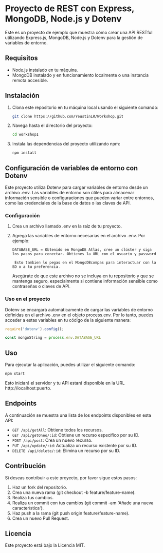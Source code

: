 # Proyecto de REST con Express, MongoDB, Node.js y Dotenv

Este es un proyecto de ejemplo que muestra cómo crear una API RESTful utilizando Express.js, MongoDB, Node.js y Dotenv para la gestión de variables de entorno.

## Requisitos

- Node.js instalado en tu máquina.
- MongoDB instalado y en funcionamiento localmente o una instancia remota accesible.

## Instalación

1. Clona este repositorio en tu máquina local usando el siguiente comando:

    ```bash
    git clone https://github.com/YeustinLR/Workshop.git
    ```

2. Navega hasta el directorio del proyecto:

    ```bash
    cd workshop1
    ```

3. Instala las dependencias del proyecto utilizando npm:

    ```bash
    npm install
    ```

## Configuración de variables de entorno con Dotenv

Este proyecto utiliza Dotenv para cargar variables de entorno desde un archivo .env. Las variables de entorno son útiles para almacenar información sensible o configuraciones que pueden variar entre entornos, como las credenciales de la base de datos o las claves de API.

### Configuración

1. Crea un archivo llamado .env en la raíz de tu proyecto.

2. Agrega las variables de entorno necesarias en el archivo .env. Por ejemplo:

    ```plaintext
    DATABASE_URL = Obtenido en MongoDB Atlas, cree un clúster y siga los pasos para conectar. Obtienes la URL con el usuario y password
    ```
        Esto tambien lo pegas en el MongoDBcompas para interactuar con la BD o a tu preferencia.
    Asegúrate de que este archivo no se incluya en tu repositorio y que se mantenga seguro, especialmente si contiene información sensible como contraseñas o claves de API.

### Uso en el proyecto

Dotenv se encargará automáticamente de cargar las variables de entorno definidas en el archivo .env en el objeto process.env. Por lo tanto, puedes acceder a estas variables en tu código de la siguiente manera:

```javascript
require('dotenv').config();

const mongoString = process.env.DATABASE_URL
```


## Uso

Para ejecutar la aplicación, puedes utilizar el siguiente comando:

```bash
npm start
```

Esto iniciará el servidor y tu API estará disponible en la URL http://localhost:puerto.

## Endpoints

A continuación se muestra una lista de los endpoints disponibles en esta API:

- `GET /api/getAll`: Obtiene todos los recursos.
- `GET /api/getOneo/:id`: Obtiene un recurso específico por su ID.
- `POST /api/post`: Crea un nuevo recurso.
- `PUT /api/update/:id`: Actualiza un recurso existente por su ID.
- `DELETE /api/delete/:id`: Elimina un recurso por su ID.

## Contribución

Si deseas contribuir a este proyecto, por favor sigue estos pasos:

1. Haz un fork del repositorio.
2. Crea una nueva rama (git checkout -b feature/feature-name).
3. Realiza tus cambios.
4. Realiza un commit con tus cambios (git commit -am 'Añade una nueva característica').
5. Haz push a la rama (git push origin feature/feature-name).
6. Crea un nuevo Pull Request.

## Licencia
Este proyecto está bajo la Licencia MIT.
